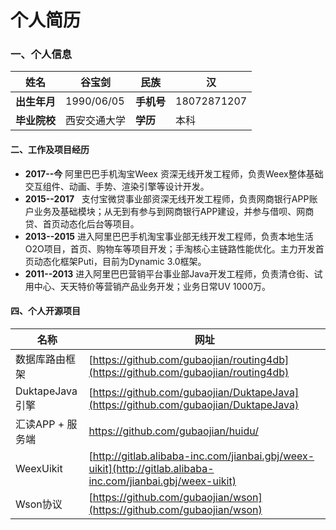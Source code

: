 # 个人简历

<a name="q2YWI"></a>
### 一、个人信息
| **姓名** | 谷宝剑 | **民族** | 汉 |
| --- | --- | --- | --- |
| **出生年月** | 1990/06/05 | **手机号** | 18072871207 |
| **毕业院校** | 西安交通大学 | **学历** | 本科 |

<a name="sUNhs"></a>
#### 二、工作及项目经历

- **2017--今**     阿里巴巴手机淘宝Weex 资深无线开发工程师，负责Weex整体基础交互组件、动画、手势、渲染引擎等设计开发。
- **2015--2017**   支付宝微贷事业部资深无线开发工程师，负责网商银行APP账户业务及基础模块；从无到有参与到网商银行APP建设，并参与借呗、网商贷、首页动态化后台等项目。
- **2013--2015**  进入阿里巴巴手机淘宝事业部无线开发工程师，负责本地生活O2O项目，首页、购物车等项目开发；手淘核心主链路性能优化。主力开发首页动态化框架Puti，目前为Dynamic 3.0框架。
- **2011--2013**  进入阿里巴巴营销平台事业部Java开发工程师，负责清仓街、试用中心、天天特价等营销产品业务开发；业务日常UV 1000万。
<a name="LNpyF"></a>

#### 四、个人开源项目
| **名称** | 网址 |
| --- | --- |
| 数据库路由框架  | [https://github.com/gubaojian/routing4db](https://github.com/gubaojian/routing4db) |
| DuktapeJava引擎 | [https://github.com/gubaojian/DuktapeJava](https://github.com/gubaojian/DuktapeJava) |
| 汇读APP + 服务端 | https://github.com/gubaojian/huidu/ |
| WeexUikit | [http://gitlab.alibaba-inc.com/jianbai.gbj/weex-uikit](http://gitlab.alibaba-inc.com/jianbai.gbj/weex-uikit) |
| Wson协议 | [https://github.com/gubaojian/wson](https://github.com/gubaojian/wson) |
